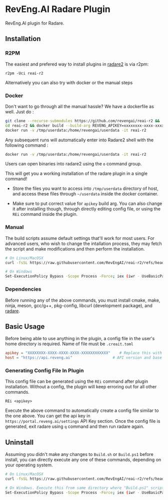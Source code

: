 # RevEng.AI Radare Plugin

RevEng.AI plugin for Radare.

## Installation

### R2PM

The easiest and prefered way to install plugins in [radare2](https://github.com/radareorg/radare2) is via r2pm:

```
r2pm -Uci reai-r2
```

Alternatively you can also try with docker or the manual steps

### Docker

Don't want to go through all the manual hassle? We have a dockerfile as well.
Just do :

```bash
git clone --recurse-submodules https://github.com/revengai/reai-r2 &&
cd reai-r2 && docker build --build-arg REVENG_APIKEY=xxxxxxxx-xxxx-xxxx-xxxx-xxxxxxxxxxxx -t reai-r2 . &&
docker run -v /tmp/userdata:/home/revengai/userdata -it reai-r2
```

Any subsequent runs will automatically enter into Radare2 shell with the following command :

```bash
docker run -v /tmp/userdata:/home/revengai/userdata -it reai-r2
```

Users can open binaries into radare2 using the `o` command group.

This will get you a working installation of the radare plugin in a single command!

- Store the files you want to access into `/tmp/userdata` directory of host,
  and access these files through `~/userdata` inside the docker container.

- Make sure to put correct value for `apikey` build arg. You can also change it after installing
  though, through directly editing config file, or using the `REi` command inside the plugin.

### Manual

The build scripts assume default settings that'll work for most users. For advanced users,
who wish to change the intallation process, they may fetch the script and make modifications
and then perform the installation.

```bash
# On Linux/MacOSX
curl -fsSL https://raw.githubusercontent.com/RevEngAI/reai-r2/refs/heads/master/Scripts/Build.sh | bash

# On Windows
Set-ExecutionPolicy Bypass -Scope Process -Force; iex (iwr - UseBasicParsing 'https://raw.githubusercontent.com/RevEngAI/reai-r2/refs/heads/master/Scripts/Build.ps1')
```

### Dependencies

Before running any of the above commands, you must install cmake, make, ninja, meson, gcc/g++, pkg-config, libcurl (development package), and [radare](https://github.com/radareorg/radare2).

## Basic Usage

Before being able to use anything in the plugin, a config file in the user's home
directory is required. Name of file must be `.creait.toml`

```toml
apikey = "XXXXXXXX-XXXX-XXXX-XXXX-XXXXXXXXXXXX"    # Replace this with your own API key
host = "https://api.reveng.ai"                  # API version and base endpoint
```

### Generating Config File In Plugin

This config file can be generated using the `REi` command after plugin installation.
Without a config, the plugin will keep erroring out for all other commands.

`REi <apikey>`

Execute the above command to automatically create a config file similar to the one above.
You can get the api key in `https://portal.reveng.ai/settings` API Key section. Once
the config file is generated, exit radare using `q` command and then run radare again.

## Uninstall

Assuming you didn't make any changes to `Build.sh` or `Build.ps1` before install, you can directly
execute any one of these commands, depending on your operating system.

```bash
# On Linux/MacOSX
curl -fsSL https://raw.githubusercontent.com/RevEngAI/reai-r2/refs/heads/master/Scripts/Uninstall.sh | bash

# On Windows. Execute this from same directory where "Build.ps1" script was executed.
Set-ExecutionPolicy Bypass -Scope Process -Force; iex (iwr - UseBasicParsing 'https://raw.githubusercontent.com/RevEngAI/reai-r2/refs/heads/master/Scripts/Uninstall.ps1')
```


